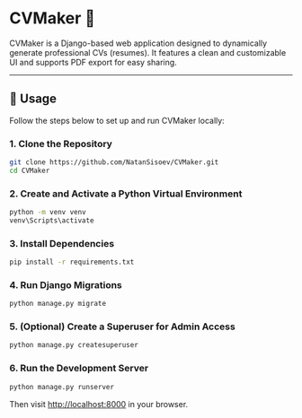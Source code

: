 # CVMaker 🧾

CVMaker is a Django-based web application designed to dynamically generate professional CVs (resumes). It features a clean and customizable UI and supports PDF export for easy sharing.

---

## 🚀 Usage

Follow the steps below to set up and run CVMaker locally:

### 1. Clone the Repository

```bash
git clone https://github.com/NatanSisoev/CVMaker.git
cd CVMaker
```

### 2. Create and Activate a Python Virtual Environment

```bash
python -m venv venv
venv\Scripts\activate
```

### 3. Install Dependencies

```bash
pip install -r requirements.txt
```

### 4. Run Django Migrations

```bash
python manage.py migrate
```

### 5. (Optional) Create a Superuser for Admin Access

```bash
python manage.py createsuperuser
```

### 6. Run the Development Server

```bash
python manage.py runserver
```

Then visit [http://localhost:8000](http://localhost:8000) in your browser.
